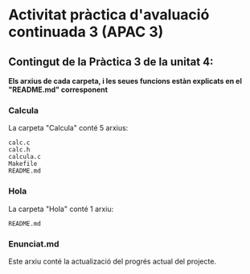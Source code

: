 # Activitat pràctica d'avaluació continuada 3 (APAC 3)

## Contingut de la Pràctica 3 de la unitat 4:

**Els arxius de cada carpeta, i les seues funcions estàn explicats en el "README.md" corresponent**

### Calcula

La carpeta "Calcula" conté 5 arxius:

```
calc.c
calc.h
calcula.c
Makefile
README.md
```

### Hola

La carpeta "Hola" conté 1 arxiu:

```
README.md
```


### Enunciat.md

Este arxiu conté la actualizació del progrés actual del projecte.